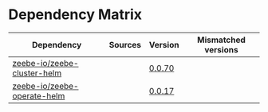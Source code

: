 # Dependency Matrix

Dependency | Sources | Version | Mismatched versions
---------- | ------- | ------- | -------------------
[zeebe-io/zeebe-cluster-helm](https://github.com/zeebe-io/zeebe-cluster-helm) |  | [0.0.70](https://github.com/zeebe-io/zeebe-cluster-helm/releases/tag/v0.0.70) | 
[zeebe-io/zeebe-operate-helm](https://github.com/zeebe-io/zeebe-operate-helm) |  | [0.0.17](https://github.com/zeebe-io/zeebe-operate-helm/releases/tag/v0.0.17) | 
